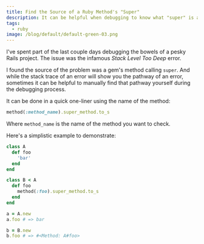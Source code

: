 ```yaml
---
title: Find the Source of a Ruby Method's "Super"
description: It can be helpful when debugging to know what "super" is actually calling.
tags:
  - ruby
image: /blog/default/default-green-03.png
---
```


I've spent part of the last couple days debugging the bowels of a pesky Rails project. The issue was the infamous _Stack Level Too Deep_ error.

I found the source of the problem was a gem's method calling `super`. And while the stack trace of an error will show you the pathway of an error, sometimes it can be helpful to manually find that pathway yourself during the debugging process.

It can be done in a quick one-liner using the name of the method:

```ruby
method(:method_name).super_method.to_s
```

Where `method_name` is the name of the method you want to check.

Here's a simplistic example to demonstrate:

```ruby
class A
  def foo
    'bar'
  end
end

class B < A
  def foo
    method(:foo).super_method.to_s
  end
end

a = A.new
a.foo # => bar

b = B.new
b.foo # => #<Method: A#foo>
```
